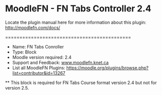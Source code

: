 MoodleFN - FN Tabs Controller 2.4
============================================

Locate the plugin manual here for more information about this plugin: http://moodlefn.com/docs/  

============================================

- Name: FN Tabs Conroller
- Type: Block
- Moodle version required: 2.4
- Support and Feedback: www.moodlefn.knet.ca 
- List all MoodleFN Plugins: https://moodle.org/plugins/browse.php?list=contributor&id=13267


** This block is required for FN Tabs Course format version 2.4 but not for version 2.5. 
